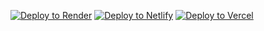 [![Deploy to Render](https://binbashbanana.github.io/deploy-buttons/buttons/remade/render.svg)](https://render.com/deploy?repo=https://github.com/crazystuffofficial/browser)
[![Deploy to Netlify](https://binbashbanana.github.io/deploy-buttons/buttons/remade/netlify.svg)](https://app.netlify.com/start/deploy?repository=https://github.com/crazystuffofficial/browser)
[![Deploy to Vercel](https://binbashbanana.github.io/deploy-buttons/buttons/remade/vercel.svg)](https://vercel.com/new/clone?repository-url=https://github.com/crazystuffofficial/browser)
